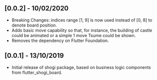 ## [0.0.2] - 10/02/2020

* Breaking Changes: indices range [1, 9] is now used instead of [0, 8] to denote board position.
* Adds basic move capability so that, for instance, the building of castle could be animated or a simple 1 move Tsume could be shown.
* Removes the dependency on Flutter Foundation.

## [0.0.1] - 13/10/2019

* Initial release of shogi package, based on business logic components from flutter_shogi_board.
